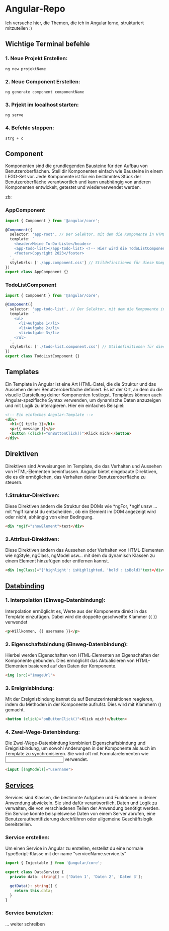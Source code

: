 # Angular-Repo
Ich versuche hier, die Themen, die ich in Angular lerne, strukturiert mitzuteilen :)

## Wichtige Terminal befehle

### 1. Neue Projekt Erstellen:
```
ng new projektName
```

### 2. Neue Component Erstellen:
```
ng generate component componentName
```

### 3. Prjekt im localhost starten:
```
ng serve
```

### 4. Befehle stoppen:
```
strg + c
```

## Component
Komponenten sind die grundlegenden Bausteine für den Aufbau von Benutzeroberflächen. Stell dir Komponenten einfach wie Bausteine in einem LEGO-Set vor. Jede Komponente ist für ein bestimmtes Stück der Benutzeroberfläche verantwortlich und kann unabhängig von anderen Komponenten entwickelt, getestet und wiederverwendet werden.

zb:

### AppComponent
```ts
import { Component } from '@angular/core';

@Component({
  selector: 'app-root', // Der Selektor, mit dem die Komponente in HTML verwendet wird
  template: `
    <header>Meine To-Do-Liste</header>
    <app-todo-list></app-todo-list> <!-- Hier wird die TodoListComponent eingefügt -->
    <footer>Copyright 2023</footer>
  `,
  styleUrls: ['./app.component.css'] // Stildefinitionen für diese Komponente
})
export class AppComponent {}
```
### TodoListComponent
```ts
import { Component } from '@angular/core';

@Component({
  selector: 'app-todo-list', // Der Selektor, mit dem die Komponente in HTML verwendet wird
  template: `
    <ul>
      <li>Aufgabe 1</li>
      <li>Aufgabe 2</li>
      <li>Aufgabe 3</li>
    </ul>
  `,
  styleUrls: ['./todo-list.component.css'] // Stildefinitionen für diese Komponente
})
export class TodoListComponent {}
```


## Tamplates
Ein Template in Angular ist eine Art HTML-Datei, die die Struktur und das Aussehen deiner Benutzeroberfläche definiert. Es ist der Ort, an dem du die visuelle Darstellung deiner Komponenten festlegst. Templates können auch Angular-spezifische Syntax verwenden, um dynamische Daten anzuzeigen und mit Logik zu interagieren. Hier ein einfaches Beispiel:
```html
<!-- Ein einfaches Angular-Template -->
<div>
  <h1>{{ title }}</h1>
  <p>{{ message }}</p>
  <button (click)="onButtonClick()">Klick mich!</button>
</div>
```

## Direktiven
Direktiven sind Anweisungen im Template, die das Verhalten und Aussehen von HTML-Elementen beeinflussen. Angular bietet eingebaute Direktiven, die es dir ermöglichen, das Verhalten deiner Benutzeroberfläche zu steuern.

### 1.Struktur-Direktiven: 
Diese Direktiven ändern die Struktur des DOMs wie *ngFor, *ngIf unsw ... mit *ngIf kannst du entscheiden , ob ein Element im DOM angezeigt wird oder nicht, abhängig von einer Bedingung.
```html
<div *ngIf="showElement">text</div>
```

### 2.Attribut-Direktiven:
Diese Direktiven ändern das Aussehen oder Verhalten von HTML-Elementen wie ngStyle, ngClass, ngModel usw... mit dem du dynamisch Klassen zu einem Element hinzufügen oder entfernen kannst.
```html
<div [ngClass]="{'highlight': isHighlighted, 'bold': isBold}"text</div>
```

## [Databinding](https://github.com/moradi-profile/Angular-Repo/tree/main/Tutorial/src/app/databinding)

### 1. Interpolation (Einweg-Datenbindung):
Interpolation ermöglicht es, Werte aus der Komponente direkt in das Template einzufügen. Dabei wird die doppelte geschweifte Klammer {{ }} verwendet
```html
<p>Willkommen, {{ username }}</p>
```

### 2. Eigenschaftsbindung (Einweg-Datenbindung):
Hierbei werden Eigenschaften von HTML-Elementen an Eigenschaften der Komponente gebunden. Dies ermöglicht das Aktualisieren von HTML-Elementen basierend auf den Daten der Komponente.
```html
<img [src]="imageUrl">
```

### 3. Ereignisbindung:
Mit der Ereignisbindung kannst du auf Benutzerinteraktionen reagieren, indem du Methoden in der Komponente aufrufst. Dies wird mit Klammern () gemacht.
```html
<button (click)="onButtonClick()">Klick mich!</button>
```

### 4. Zwei-Wege-Datenbindung:
Die Zwei-Wege-Datenbindung kombiniert Eigenschaftsbindung und Ereignisbindung, um sowohl Änderungen in der Komponente als auch im Template zu synchronisieren. Sie wird oft mit Formularelementen wie <input> verwendet.
```html
<input [(ngModel)]="username">
```

## [Services](https://github.com/moradi-profile/Angular-Repo/tree/main/Tutorial/src/app/servicee)

Services sind Klassen, die bestimmte Aufgaben und Funktionen in deiner Anwendung abwickeln. Sie sind dafür verantwortlich, Daten und Logik zu verwalten, die von verschiedenen Teilen der Anwendung benötigt werden. 
Ein Service könnte beispielsweise Daten von einem Server abrufen, eine Benutzerauthentifizierung durchführen oder allgemeine Geschäftslogik bereitstellen.

### Service erstellen:
Um einen Service in Angular zu erstellen, erstellst du eine normale TypeScript-Klasse mit der name "serviceName.service.ts"

```ts
import { Injectable } from '@angular/core';

export class DataService {
  private data: string[] = ['Daten 1', 'Daten 2', 'Daten 3'];

  getData(): string[] {
    return this.data;
  }
}
```

### Service benutzten:
... weiter schreiben





